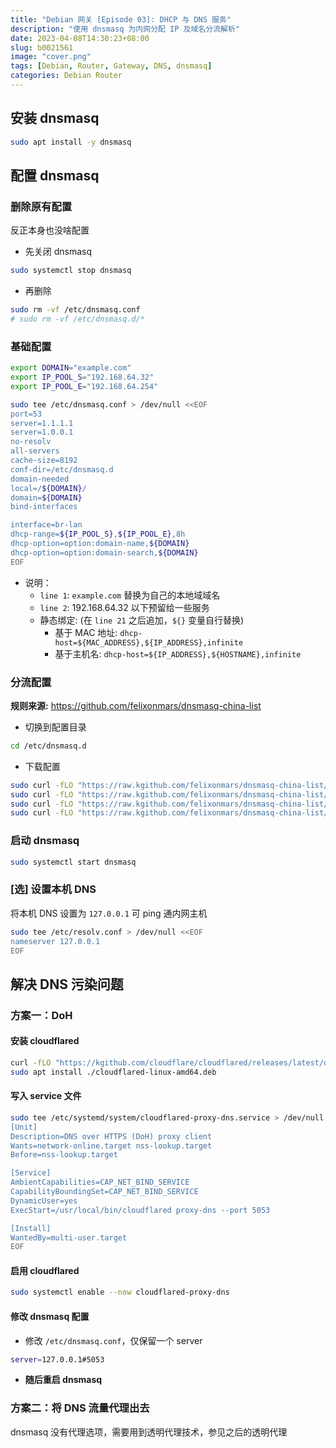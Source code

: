 ```yaml
---
title: "Debian 网关 [Episode 03]: DHCP 与 DNS 服务"
description: "使用 dnsmasq 为内网分配 IP 及域名分流解析"
date: 2023-04-08T14:30:23+08:00
slug: b0021561
image: "cover.png"
tags: [Debian, Router, Gateway, DNS, dnsmasq]
categories: Debian Router
---
```


## 安装 dnsmasq

```bash
sudo apt install -y dnsmasq
```

## 配置 dnsmasq

### 删除原有配置

反正本身也没啥配置

- 先关闭 dnsmasq

```bash
sudo systemctl stop dnsmasq
```

- 再删除

```bash
sudo rm -vf /etc/dnsmasq.conf
# sudo rm -vf /etc/dnsmasq.d/*
```

### 基础配置

```bash
export DOMAIN="example.com"
export IP_POOL_S="192.168.64.32"
export IP_POOL_E="192.168.64.254"

sudo tee /etc/dnsmasq.conf > /dev/null <<EOF
port=53
server=1.1.1.1
server=1.0.0.1
no-resolv
all-servers
cache-size=8192
conf-dir=/etc/dnsmasq.d
domain-needed
local=/${DOMAIN}/
domain=${DOMAIN}
bind-interfaces

interface=br-lan
dhcp-range=${IP_POOL_S},${IP_POOL_E},8h
dhcp-option=option:domain-name,${DOMAIN}
dhcp-option=option:domain-search,${DOMAIN}
EOF
```

- 说明：
    - `line 1`: `example.com` 替换为自己的本地域域名
    - `line 2`: 192.168.64.32 以下预留给一些服务
    - 静态绑定: (在 `line 21` 之后追加，`${}` 变量自行替换)
        - 基于 MAC 地址: `dhcp-host=${MAC_ADDRESS},${IP_ADDRESS},infinite`
        - 基于主机名: `dhcp-host=${IP_ADDRESS},${HOSTNAME},infinite`

### 分流配置

**规则来源:** <https://github.com/felixonmars/dnsmasq-china-list> 

- 切换到配置目录

```bash
cd /etc/dnsmasq.d
```

- 下载配置

```bash
sudo curl -fLO "https://raw.kgithub.com/felixonmars/dnsmasq-china-list/master/accelerated-domains.china.conf"
sudo curl -fLO "https://raw.kgithub.com/felixonmars/dnsmasq-china-list/master/apple.china.conf"
sudo curl -fLO "https://raw.kgithub.com/felixonmars/dnsmasq-china-list/master/bogus-nxdomain.china.conf"
sudo curl -fLO "https://raw.kgithub.com/felixonmars/dnsmasq-china-list/master/google.china.conf"
```

### 启动 dnsmasq

```bash
sudo systemctl start dnsmasq
```

### [选] 设置本机 DNS

将本机 DNS 设置为 `127.0.0.1` 可 ping 通内网主机

```bash
sudo tee /etc/resolv.conf > /dev/null <<EOF
nameserver 127.0.0.1
EOF
```

## 解决 DNS 污染问题

### 方案一：DoH

#### 安装 cloudflared

```bash
curl -fLO "https://kgithub.com/cloudflare/cloudflared/releases/latest/download/cloudflared-linux-amd64.deb"
sudo apt install ./cloudflared-linux-amd64.deb
```

#### 写入 service 文件

```bash
sudo tee /etc/systemd/system/cloudflared-proxy-dns.service > /dev/null <<EOF
[Unit]
Description=DNS over HTTPS (DoH) proxy client
Wants=network-online.target nss-lookup.target
Before=nss-lookup.target

[Service]
AmbientCapabilities=CAP_NET_BIND_SERVICE
CapabilityBoundingSet=CAP_NET_BIND_SERVICE
DynamicUser=yes
ExecStart=/usr/local/bin/cloudflared proxy-dns --port 5053

[Install]
WantedBy=multi-user.target
EOF
```

#### 启用 cloudflared

```bash
sudo systemctl enable --now cloudflared-proxy-dns
```

#### 修改 dnsmasq 配置

- 修改 `/etc/dnsmasq.conf`，仅保留一个 server

```bash
server=127.0.0.1#5053
```

- **随后重启 dnsmasq**

### 方案二：将 DNS 流量代理出去

dnsmasq 没有代理选项，需要用到透明代理技术，参见之后的透明代理
